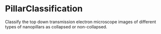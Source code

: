 # PillarClassification
Classify the top down transmission electron microscope images of different types of nanopillars as collapsed or non-collapsed.
